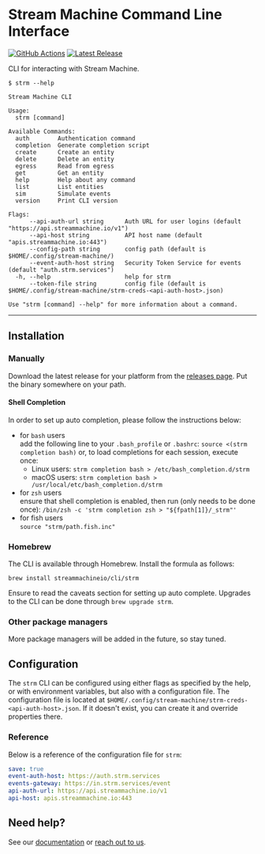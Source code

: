 # Stream Machine Command Line Interface
[![GitHub Actions](https://github.com/streammachineio/cli/workflows/Build/badge.svg)](https://github.com/streammachineio/cli/actions)
[![Latest Release](https://img.shields.io/github/v/release/streammachineio/cli)](https://github.com/streammachineio/cli/releases/latest)

CLI for interacting with Stream Machine.

```
$ strm --help

Stream Machine CLI

Usage:
  strm [command]

Available Commands:
  auth        Authentication command
  completion  Generate completion script
  create      Create an entity
  delete      Delete an entity
  egress      Read from egress
  get         Get an entity
  help        Help about any command
  list        List entities
  sim         Simulate events
  version     Print CLI version

Flags:
      --api-auth-url string      Auth URL for user logins (default "https://api.streammachine.io/v1")
      --api-host string          API host name (default "apis.streammachine.io:443")
      --config-path string       config path (default is $HOME/.config/stream-machine/)
      --event-auth-host string   Security Token Service for events (default "auth.strm.services")
  -h, --help                     help for strm
      --token-file string        config file (default is $HOME/.config/stream-machine/strm-creds-<api-auth-host>.json)

Use "strm [command] --help" for more information about a command.
```

--- 

## Installation

### Manually
Download the latest release for your platform from the [releases page](https://github.com/streammachineio/cli/releases/latest).
Put the binary somewhere on your path.

#### Shell Completion

In order to set up auto completion, please follow the instructions below:
- for `bash` users \
  add the following line to your `.bash_profile` or `.bashrc`:
  `source <(strm completion bash)`
  or, to load completions for each session, execute once:
  - Linux users: `strm completion bash > /etc/bash_completion.d/strm`
  - macOS users: `strm completion bash > /usr/local/etc/bash_completion.d/strm`
- for `zsh` users \
  ensure that shell completion is enabled, then run (only needs to be done once):
  `/bin/zsh -c 'strm completion zsh > "${fpath[1]}/_strm"'`
- for fish users \
  `source "strm/path.fish.inc"`

### Homebrew

The CLI is available through Homebrew. Install the formula as follows:
```
brew install streammachineio/cli/strm
```

Ensure to read the caveats section for setting up auto complete. Upgrades to the CLI can be done through `brew upgrade strm`.

### Other package managers

More package managers will be added in the future, so stay tuned.

## Configuration

The `strm` CLI can be configured using either flags as specified by the help, or with environment variables, but also with a configuration file. The configuration file is located at `$HOME/.config/stream-machine/strm-creds-<api-auth-host>.json`. If it doesn't exist, you can create it and override properties there.

### Reference

Below is a reference of the configuration file for `strm`:

```yaml
save: true
event-auth-host: https://auth.strm.services
events-gateway: https://in.strm.services/event
api-auth-url: https://api.streammachine.io/v1
api-host: apis.streammachine.io:443
```

## Need help?

See our [documentation](https://docs.streammachine.io) or [reach out to us](https://docs.streammachine.io/docs/0.3.4/contact/index.html).
